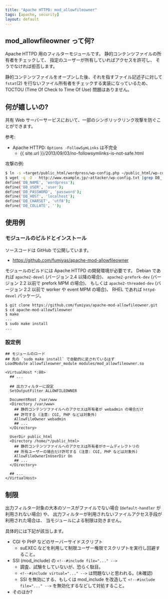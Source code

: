 ```yaml
---
title: "Apache HTTPD: mod_allowfileowner"
tags: [apache, security]
layout: default
---
```


## mod_allowfileowner って何?

Apache HTTPD 用のフィルターモジュールです。
静的コンテンツファイルの所有者をチェックして、
指定のユーザーが所有していればアクセスを許可し、
そうでなければ拒否します。

静的コンテンツファイルをオープンした後、それを指すファイル記述子に対して
`fstat`(2) を行ないファイル所有者をチェックする実装になっているため、
TOCTOU (Time Of Check to Time Of Use) 問題はありません。

## 何が嬉しいの?

共有 Web サーバーサービスにおいて、一部のシンボリックリンク攻撃を防ぐことができます。

参考:

  * Apache HTTPD: `Options -FollowSymLinks` は不完全
    * {{ site.url }}/2013/09/03/no-followsymlinks-is-not-safe.html

攻撃の例:

```sh
$ ln -s ~target/public_html/wordpress/wp-config.php ~/public_html/wp-config.txt
$ wget -q -O - http://www.example.jp/~attacker/wp-config.txt |grep DB_
define('DB_NAME', 'wordpress');
define('DB_USER', 'user');
define('DB_PASSWORD', 'password');
define('DB_HOST', 'localhost');
define('DB_CHARSET', 'utf8');
define('DB_COLLATE', '');
```

## 使用例

### モジュールのビルドとインストール

ソースコードは GitHub で公開しています。

  * https://github.com/fumiyas/apache-mod-allowfileowner

モジュールのビルドには Apache HTTPD の開発環境が必要です。
Debian であれば `apache2-devel` (バージョン 2.4 以降の場合)、
`apache2-prefork-dev` (バージョン 2.2 以前で prefork MPM の場合)、
もしくは `apache2-threaded-dev` (バージョン 2.2 以前で worker や event MPM の場合)、
RHEL であれば `httpd-devel` パッケージ。

```sh
$ git clone https://github.com/fumiyas/apache-mod-allowfileowner.git
$ cd apache-mod-allowfileowner
$ make
...
$ sudo make install
...
```

### 設定例

```
## モジュールのロード
## 先の `sudo make install` で自動的に足されているはず
LoadModule allowfileowner_module modules/mod_allowfileowner.so

<VirtualHost *:80>
  ## ...

  ## 出力フィルターに設定
  SetOutputFilter ALLOWFILEOWNER

  DocumentRoot /var/www
  <Directory /var/www>
    ## 静的コンテンツファイルへのアクセスは所有者が webadmin の場合だけ
    ## 許可する (注意: CGI, PHP などは対象外)
    AllowFileOwner webadmin
    ## ...
  </Directory>

  UserDir public_html
  <Directory /home/*/public_html>
    ## 静的コンテンツファイルへのアクセスは所有者がホームディレクトリの
    ## 所有ユーザーの場合だけ許可する (注意: CGI, PHP などは対象外)
    AllowFileOwnerInUserDir On
    ## ...
  </Directory>

  ## ...
</VirtualHost>
```

## 制限

出力フィルター対象の大本のソースがファイルでない場合
(`default-handler` が利用されない場合) や、
出力フィルターが利用されないファイルアクセス手段が利用された場合は、
当モジュールによる制限は効きません。

具体的には下記が該当します。

  * CGI や PHP などのサーバーサイドスクリプト
    * suEXEC などを利用して制限ユーザー権限でスクリプトを実行し回避すること。
  * SSI (mod_include) の `<!--#include file="..." -->`
    * 調査、試験をしていないが、恐らく駄目。
    * `<!--#include virtual="..." -->` は問題ないと思われる。(未確認)
    * SSI を無効にする、もしくは mod_include を改造して
      `<!--#include file="..." -->` を無効化するなどして対処すること。
  * そのほか?

